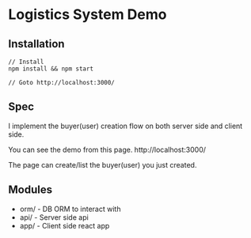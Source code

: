 # Logistics System Demo

## Installation
	// Install
	npm install && npm start
	
	// Goto http://localhost:3000/

## Spec

I implement the buyer(user) creation flow on both server side and client side.

You can see the demo from this page. http://localhost:3000/

The page can create/list the buyer(user) you just created.


## Modules

* orm/ - DB ORM to interact with
* api/ - Server side api
* app/ - Client side react app
